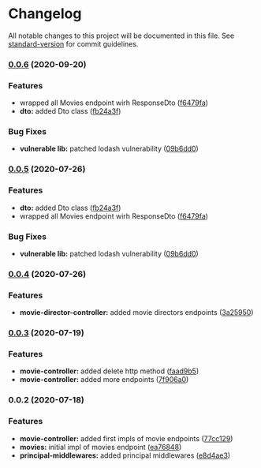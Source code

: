 # Changelog

All notable changes to this project will be documented in this file. See [standard-version](https://github.com/conventional-changelog/standard-version) for commit guidelines.

### [0.0.6](https://github.com/DonNy88/nestjs-movie-catolg/compare/v0.0.4...v0.0.6) (2020-09-20)


### Features

* wrapped all Movies endpoint wirh ResponseDto ([f6479fa](https://github.com/DonNy88/nestjs-movie-catolg/commit/f6479fad0750089009b73062908251a3a3a2da29))
* **dto:** added Dto class ([fb24a3f](https://github.com/DonNy88/nestjs-movie-catolg/commit/fb24a3f7ebc1d12848bb81dada1af3c6f9c14ce0))


### Bug Fixes

* **vulnerable lib:** patched lodash vulnerability ([09b6dd0](https://github.com/DonNy88/nestjs-movie-catolg/commit/09b6dd08eb543801722d2aff39510d15c969e7cd))

### [0.0.5](https://github.com/DonNy88/nestjs-movie-catolg/compare/v0.0.4...v0.0.5) (2020-07-26)


### Features

* **dto:** added Dto class ([fb24a3f](https://github.com/DonNy88/nestjs-movie-catolg/commit/fb24a3f7ebc1d12848bb81dada1af3c6f9c14ce0))
* wrapped all Movies endpoint wirh ResponseDto ([f6479fa](https://github.com/DonNy88/nestjs-movie-catolg/commit/f6479fad0750089009b73062908251a3a3a2da29))


### Bug Fixes

* **vulnerable lib:** patched lodash vulnerability ([09b6dd0](https://github.com/DonNy88/nestjs-movie-catolg/commit/09b6dd08eb543801722d2aff39510d15c969e7cd))

### [0.0.4](https://github.com/DonNy88/nestjs-movie-catolg/compare/v0.0.3...v0.0.4) (2020-07-26)


### Features

* **movie-director-controller:** added movie directors endpoints ([3a25950](https://github.com/DonNy88/nestjs-movie-catolg/commit/3a259502c56aea5561ca8e0fe6560670fcd4e622))

### [0.0.3](https://github.com/DonNy88/nestjs-movie-catolg/compare/v0.0.2...v0.0.3) (2020-07-19)


### Features

* **movie-controller:** added delete http method ([faad9b5](https://github.com/DonNy88/nestjs-movie-catolg/commit/faad9b57e209bb184dd5acb5a285fb8de4a77ae1))
* **movie-controller:** added more endpoints ([7f906a0](https://github.com/DonNy88/nestjs-movie-catolg/commit/7f906a0c6d29555d977eb9caea959469e6b99553))

### 0.0.2 (2020-07-18)


### Features

* **movie-controller:** added first impls of movie endpoints ([77cc129](https://github.com/DonNy88/nestjs-movie-catolg/commit/77cc1293f9f9ea8a6b1fa94b23437572d24b3016))
* **movies:** initial impl of movies endpoint ([ea76848](https://github.com/DonNy88/nestjs-movie-catolg/commit/ea768486708becfa376067e8f95955c6d8caf3ae))
* **principal-middlewares:** added principal middlewares ([e8d4ae3](https://github.com/DonNy88/nestjs-movie-catolg/commit/e8d4ae34b8ffaffd0bf85634d70575cf0fc397e2))
